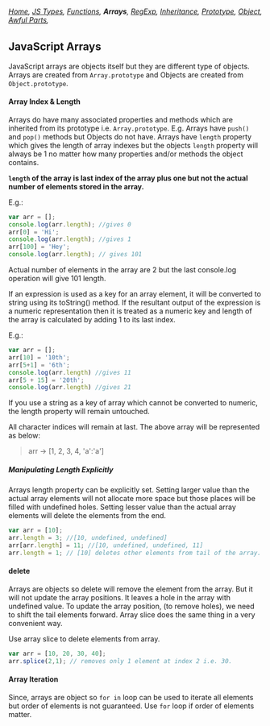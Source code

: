 ###### *[Home](https://tashbalrai.github.io)*, [JS Types](/js/index.html), [Functions](/js/functions.html), **Arrays**, [RegExp](/js/regexp.md), [Inheritance](/js/inheritance.md), [Prototype](/js/proto.md), [Object](/js/object.md), [Awful Parts](/js/awful.md),

## JavaScript Arrays
JavaScript arrays are objects itself but they are different type of objects. Arrays are created from ```Array.prototype``` and Objects are created from ```Object.prototype```.

#### Array Index & Length
Arrays do have many associated properties and methods which are inherited from its prototype i.e. ```Array.prototype```. E.g. Arrays have ```push()``` and ```pop()``` methods but Objects do not have. Arrays have ```length``` property which gives the length of array indexes but the objects ```length``` property will always be 1 no matter how many properties and/or methods the object contains. 

**```length``` of the array is last index of the array plus one but not the actual number of elements stored in the array.**

E.g.:

```javascript
var arr = [];
console.log(arr.length); //gives 0
arr[0] = 'Hi';
console.log(arr.length); //gives 1
arr[100] = 'Hey';
console.log(arr.length); // gives 101
```

Actual number of elements in the array are 2 but the last console.log operation will give 101 length.

If an expression is used as a key for an array element, it will be converted to string using its toString() method. If the resultant output of the expression is a numeric representation then it is treated as a numeric key and length of the array is calculated by adding 1 to its last index.

E.g.:
```javascript
var arr = [];
arr[10] = '10th';
arr[5+1] = '6th';
console.log(arr.length) //gives 11
arr[5 + 15] = '20th';
console.log(arr.length) //gives 21
```
If you use a string as a key of array which cannot be converted to numeric, the length property will remain untouched.

All character indices will remain at last. The above array will be represented as below:

> arr -> [1, 2, 3, 4, 'a':'a']

##### Manipulating Length Explicitly
Arrays length property can be explicitly set. Setting larger value than the actual array elements will not allocate more space but those places will be filled with undefined holes. Setting lesser value than the actual array elements will delete the elements from the end.

```javascript
var arr = [10];
arr.length = 3; //[10, undefined, undefined]
arr[arr.length] = 11; //[10, undefined, undefined, 11]
arr.length = 1; // [10] deletes other elements from tail of the array.
```

#### delete
Arrays are objects so delete will remove the element from the array. But it will not update the array positions. It leaves a hole in the array with undefined value. To update the array position, (to remove holes), we need to shift the tail elements forward. Array slice does the same thing in a very convenient way.

Use array slice to delete elements from array.

```javascript
var arr = [10, 20, 30, 40];
arr.splice(2,1); // removes only 1 element at index 2 i.e. 30.
```

#### Array Iteration
Since, arrays are object so ```for in``` loop can be used to iterate all elements but order of elements is not guaranteed.
Use ```for``` loop if order of elements matter.
